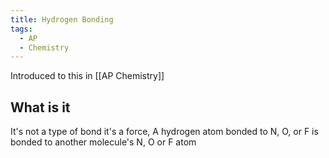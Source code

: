 ```yaml
---
title: Hydrogen Bonding
tags:
  - AP
  - Chemistry
---
```

Introduced to this in [[AP Chemistry]]

## What is it

It's not a type of bond it's a force, A hydrogen atom bonded to N, O, or F is bonded to another molecule's N, O or F atom
